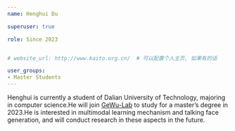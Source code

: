 ```yaml
---
name: Henghui Du

superuser: true

role: Since 2023


# website_url: http://www.kaito.org.cn/  # 可以配置个人主页, 如果有的话

user_groups:
- Master Students
---
```

Henghui is currently a student of Dalian University of Technology, majoring in computer science.He will join [GeWu-Lab](https://dtaoo.github.io/group.html) to study for a master’s degree in 2023.He is interested in multimodal learning mechanism and talking face generation, and will conduct research in these aspects in the future.